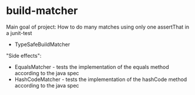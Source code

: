 # build-matcher

Main goal of project:
How to do many matches using only one assertThat in a junit-test
* TypeSafeBuildMatcher

"Side effects":
* EqualsMatcher - tests the implementation of the equals method according to the java spec
* HashCodeMatcher - tests the implementation of the hashCode method according to the java spec
